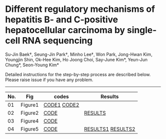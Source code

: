 # Different regulatory mechanisms of hepatitis B- and C-positive hepatocellular carcinoma by single-cell RNA sequencing 


Su-Jin Baek†, Seung-Jin Park†, Minho Lee†, 
Won Park, Jong-Hwan Kim, Youngjin Shin, Ok-Hee Kim, Ho Joong Choi, 
Say-June Kim*, Yeun-Jun Chung*, Seon-Young Kim*

Detailed instructions for the step-by-step process are described below. Please raise issue if you have any problem.

---

|No.|Fig|codes|Results|
|------|---|---|---|
|01|Figure1|[CODE1](https://github.com/prosium/2023_scHCC/blob/main/merge.md) [CODE2](https://github.com/prosium/2023_scHCC/blob/main/inhouse_script.md)
|02|Figure2|[CODE](https://github.com/prosium/2023_scHCC/blob/main/cellcluster.md)|[RESULTS](https://github.com/prosium/2023_scHCC/blob/main/HCC_aggr.results_anno.xlsx)
|03|Figure4|[CODE](https://github.com/prosium/2023_scHCC/blob/main/scfgsea.md)
|04|Figure5|[CODE](https://github.com/prosium/2023_scHCC/blob/main/trajectory.md)|[RESULTS1](https://github.com/prosium/2023_scHCC/blob/main/Cholangiocytes_BEAM.res.rds) [RESULTS2](https://github.com/prosium/2023_scHCC/blob/main/Cholangiocytes_monocle.cds.rds)


